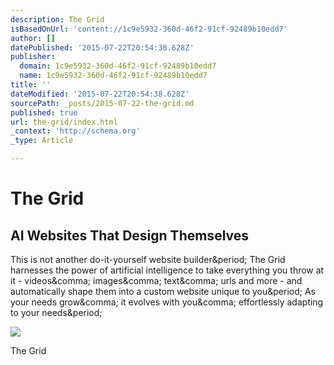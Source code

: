 ```yaml
---
description: The Grid
isBasedOnUrl: 'content://1c9e5932-360d-46f2-91cf-92489b10edd7'
author: []
datePublished: '2015-07-22T20:54:38.628Z'
publisher:
  domain: 1c9e5932-360d-46f2-91cf-92489b10edd7
  name: 1c9e5932-360d-46f2-91cf-92489b10edd7
title: ''
dateModified: '2015-07-22T20:54:38.628Z'
sourcePath: _posts/2015-07-22-the-grid.md
published: true
url: the-grid/index.html
_context: 'http://schema.org'
_type: Article

---
```

# The Grid

<article style=""><h1>AI Websites That Design Themselves</h1><p>This is not another do-it-yourself website builder&amp;period; The Grid harnesses the power of artificial intelligence to take everything you throw at it - videos&amp;comma; images&amp;comma; text&amp;comma; urls and more - and automatically shape them into a custom website unique to you&amp;period; As your needs grow&amp;comma; it evolves with you&amp;comma; effortlessly adapting to your needs&amp;period;</p><img src="http://s3-us-west-2.amazonaws.com/cdn.thegrid.io/assets/images/purus-fb.png" /></article>

The Grid